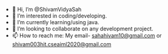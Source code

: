 - 👋 Hi, I’m @ShivamVidyaSah
- 👀 I’m interested in coding/developing.
- 🌱 I’m currently learning/using java.
- 💞️ I’m looking to collaborate on any development project.
- 📫 How to reach me: My email- sahahivam10@gmail.com or shivam003hit.cseaiml2020@gmail.com

<!---
ShivamVidyaSah/ShivamVidyaSah is a ✨ special ✨ repository because its `README.md` (this file) appears on your GitHub profile.
You can click the Preview link to take a look at your changes.
--->
